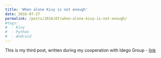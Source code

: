 ```yaml
---
title: 'When alone Kivy is not enough'
date: 2016-07-27
permalink: /posts/2016/07/when-alone-kivy-is-not-enough/
#tags:
#  - Kivy
#  - Python
#  - Android
---
```


This is my third post, written during my cooperation with Idego Group - <a href="https://idego-group.com/blog/when-alone-kivy-is-not-enough/" target="_blank">link</a>

